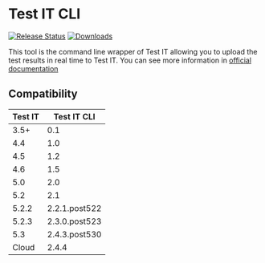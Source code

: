 # Test IT CLI

[![Release
Status](https://img.shields.io/pypi/v/testit-cli?style=plastic)](https://pypi.python.org/pypi/testit-cli)
[![Downloads](https://img.shields.io/pypi/dm/testit-cli?style=plastic)](https://pypi.python.org/pypi/testit-cli)

This tool is the command line wrapper of Test IT allowing you to upload the test results in real time to Test IT.
You can see more information in [official documentation](https://docs.testit.software/user-guide/integrations/cli.html)

## Compatibility

| Test IT | Test IT CLI   |
|---------|---------------|
| 3.5+    | 0.1           |
| 4.4     | 1.0           |
| 4.5     | 1.2           |
| 4.6     | 1.5           |
| 5.0     | 2.0           |
| 5.2     | 2.1           |
| 5.2.2   | 2.2.1.post522 |
| 5.2.3   | 2.3.0.post523 |
| 5.3     | 2.4.3.post530 |
| Cloud   | 2.4.4         |
